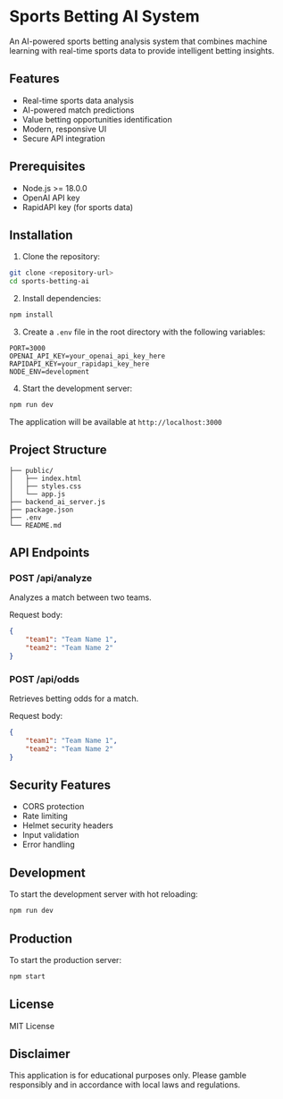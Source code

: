 # Sports Betting AI System

An AI-powered sports betting analysis system that combines machine learning with real-time sports data to provide intelligent betting insights.

## Features

- Real-time sports data analysis
- AI-powered match predictions
- Value betting opportunities identification
- Modern, responsive UI
- Secure API integration

## Prerequisites

- Node.js >= 18.0.0
- OpenAI API key
- RapidAPI key (for sports data)

## Installation

1. Clone the repository:
```bash
git clone <repository-url>
cd sports-betting-ai
```

2. Install dependencies:
```bash
npm install
```

3. Create a `.env` file in the root directory with the following variables:
```
PORT=3000
OPENAI_API_KEY=your_openai_api_key_here
RAPIDAPI_KEY=your_rapidapi_key_here
NODE_ENV=development
```

4. Start the development server:
```bash
npm run dev
```

The application will be available at `http://localhost:3000`

## Project Structure

```
├── public/
│   ├── index.html
│   ├── styles.css
│   └── app.js
├── backend_ai_server.js
├── package.json
├── .env
└── README.md
```

## API Endpoints

### POST /api/analyze
Analyzes a match between two teams.

Request body:
```json
{
    "team1": "Team Name 1",
    "team2": "Team Name 2"
}
```

### POST /api/odds
Retrieves betting odds for a match.

Request body:
```json
{
    "team1": "Team Name 1",
    "team2": "Team Name 2"
}
```

## Security Features

- CORS protection
- Rate limiting
- Helmet security headers
- Input validation
- Error handling

## Development

To start the development server with hot reloading:
```bash
npm run dev
```

## Production

To start the production server:
```bash
npm start
```

## License

MIT License

## Disclaimer

This application is for educational purposes only. Please gamble responsibly and in accordance with local laws and regulations. 